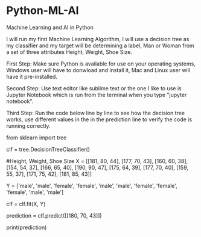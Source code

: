 # Python-ML-AI
Machine Learning and AI in Python

I will run my first Machine Learning Algorithm, I will use a decision tree as my classifier and my target will be determining a label, Man or Woman from a set of three attributes Height, Weight, Shoe Size.

First Step: Make sure Python is available for use on your operating systems, Windows user will have to donwload and install it, Mac and Linux user will have it pre-installed.

Second Step: Use text editor like sublime text or the one I like to use is Jupyter Notebook which is run from the terminal when you type "jupyter notebook".

Third Step: Run the code below line by line to see how the decision tree works, use different values in the in the prediction line to verify the code is running correctly.




from sklearn import tree

clf = tree.DecisionTreeClassifier()

#Height, Weight, Shoe Size
X = [[181, 80, 44], [177, 70, 43], [160, 60, 38], [154, 54, 37], [166, 65, 40],
     [190, 90, 47], [175, 64, 39],
     [177, 70, 40], [159, 55, 37], [171, 75, 42], [181, 85, 43]]

Y = ['male', 'male', 'female', 'female', 'male', 'male', 'female', 'female',
     'female', 'male', 'male']

clf = clf.fit(X, Y)

prediction = clf.predict([[180, 70, 43]])
      
print(prediction)
